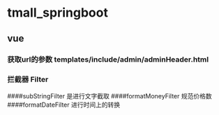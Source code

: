 # tmall_springboot
## 
## vue 
### 获取url的参数 templates/include/admin/adminHeader.html
### 拦截器 Filter
####subStringFilter 是进行文字截取
####formatMoneyFilter 规范价格数
####formatDateFilter 进行时间上的转换
